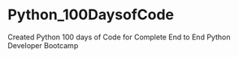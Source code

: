 # Python_100DaysofCode
Created Python 100 days of Code for Complete End to End Python Developer Bootcamp
